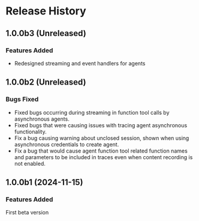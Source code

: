 # Release History

## 1.0.0b3 (Unreleased)

### Features Added

* Redesigned streaming and event handlers for agents 

## 1.0.0b2 (Unreleased)

### Bugs Fixed

* Fixed bugs occurring during streaming in function tool calls by asynchronous agents.
* Fixed bugs that were causing issues with tracing agent asynchronous functionality.
* Fix a bug causing warning about unclosed session, shown when using asynchronous credentials to create agent. 
* Fix a bug that would cause agent function tool related function names and parameters to be included in traces even when content recording is not enabled.

## 1.0.0b1 (2024-11-15)

### Features Added

First beta version

